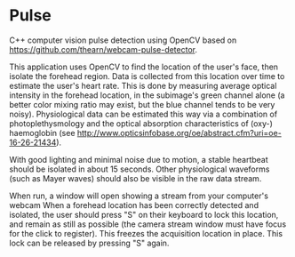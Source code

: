 Pulse
=====

C++ computer vision pulse detection using OpenCV based on https://github.com/thearn/webcam-pulse-detector. 

This application uses OpenCV to find the location of the user's face, then isolate the forehead region. Data is collected from this location over time to estimate the user's heart rate. This is done by measuring average optical intensity in the forehead location, in the subimage's green channel alone (a better color mixing ratio may exist, but the blue channel tends to be very noisy). Physiological data can be estimated this way via a combination of photoplethysmology and the optical absorption characteristics of (oxy-) haemoglobin (see http://www.opticsinfobase.org/oe/abstract.cfm?uri=oe-16-26-21434).

With good lighting and minimal noise due to motion, a stable heartbeat should be isolated in about 15 seconds. Other physiological waveforms (such as Mayer waves) should also be visible in the raw data stream.

When run, a window will open showing a stream from your computer's webcam
When a forehead location has been correctly detected and isolated, the user should press "S" on their keyboard to lock this location, and remain as still as possible (the camera stream window must have focus for the click to register). This freezes the acquisition location in place. This lock can be released by pressing "S" again.
